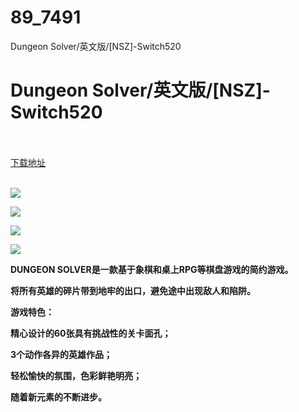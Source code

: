 # 89_7491
Dungeon Solver/英文版/[NSZ]-Switch520
# Dungeon Solver/英文版/[NSZ]-Switch520
 <br/></br>
[下载地址](https://www.switch520.cc/article/7491 "下载地址")
<br/></br>

<p><span><strong><img src="https://www.switch520.cc/muke_img/upload_art_editor_20201125-1_bc81bf6592a0464ef775b1217ee2dd7f.jpg"></strong></span></p>
<p><span><strong><img src="https://www.switch520.cc/muke_img/upload_art_editor_20201125-1_388239c9392f7ab1fb6481f78558f7c6.jpg"></strong></span></p>
<p><span><strong><img src="https://www.switch520.cc/muke_img/upload_art_editor_20201125-1_2aa06c5a7e8af167795c2cfa189161ce.jpg"></strong></span></p>
<p><span><strong><img src="https://www.switch520.cc/muke_img/upload_art_editor_20201125-1_9a338cf950ff6b1562c85378a845e219.jpg"></strong></span></p>
<p></p>
<p><span><strong>DUNGEON SOLVER是一款基于象棋和桌上RPG等棋盘游戏的简约游戏。</strong></span></p>
<p><span><strong>将所有英雄的碎片带到地牢的出口，避免途中出现敌人和陷阱。</strong></span></p>
<p></p>
<p><span><strong>游戏特色：</strong></span></p>
<p><span><strong>精心设计的60张具有挑战性的关卡面孔；</strong></span></p>
<p><span><strong>3个动作各异的英雄作品；</strong></span></p>
<p><span><strong>轻松愉快的氛围，色彩鲜艳明亮；</strong></span></p>
<p><span><strong>随着新元素的不断进步。</strong></span></p>
<p></p>
